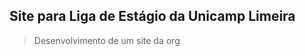 <h2> Site para Liga de Estágio da Unicamp Limeira </h2>
<blockquote>Desenvolvimento de um site da org

